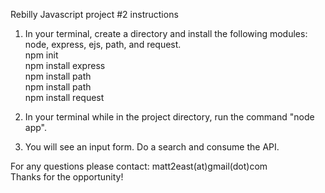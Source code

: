 Rebilly Javascript project #2 instructions <br />

1. In your terminal, create a directory and install the following modules: node, express, ejs, path, and request. <br />
npm init <br />
npm install express <br />
npm install path <br />
npm install path <br />
npm install request <br />

2. In your terminal while in the project directory, run the command "node app". <br />

3. You will see an input form. Do a search and consume the API. <br />

For any questions please contact: matt2east(at)gmail(dot)com <br />
Thanks for the opportunity!
